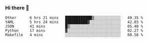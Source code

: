 ### Hi there 👋

<!--
**yeya24/yeya24** is a ✨ _special_ ✨ repository because its `README.md` (this file) appears on your GitHub profile.

Here are some ideas to get you started:

- 🔭 I’m currently working on ...
- 🌱 I’m currently learning ...
- 👯 I’m looking to collaborate on ...
- 🤔 I’m looking for help with ...
- 💬 Ask me about ...
- 📫 How to reach me: ...
- 😄 Pronouns: ...
- ⚡ Fun fact: ...
-->

<!--START_SECTION:waka-->
```text
Other      6 hrs 21 mins   ████████████▒░░░░░░░░░░░░   49.35 % 
YAML       5 hrs 24 mins   ██████████▓░░░░░░░░░░░░░░   42.03 % 
JSON       41 mins         █▒░░░░░░░░░░░░░░░░░░░░░░░   05.40 % 
Python     17 mins         ▓░░░░░░░░░░░░░░░░░░░░░░░░   02.27 % 
Makefile   4 mins          ░░░░░░░░░░░░░░░░░░░░░░░░░   00.58 % 
```
<!--END_SECTION:waka-->
